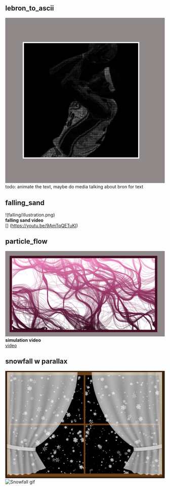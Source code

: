 ## lebron_to_ascii  

![](bron/lebron_ascii.png)  
todo: animate the text, maybe do media talking about bron for text  


## falling_sand  

!(falling/illustration.png)      
**falling sand video**  
[] (https://youtu.be/9AmTqQETuKI)  


## particle_flow  
![](particle_flow/flow_preview.png)  
**simulation video**  
[video](https://youtu.be/7OiCf2by_Yk)  

## snowfall w parallax  
![](snowfall/snowfall.png)  
![Snowfall gif](snowfall/snowfall.gif)
